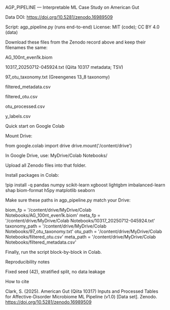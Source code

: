 AGP_PIPELINE — Interpretable ML Case Study on American Gut

Data DOI: https://doi.org/10.5281/zenodo.16989509

Script: agp_pipeline.py (runs end-to-end)
License: MIT (code); CC BY 4.0 (data)



Download these files from the Zenodo record above and keep their filenames the same:

AG_100nt_even1k.biom

10317_20250712-045924.txt (Qiita 10317 metadata; TSV)

97_otu_taxonomy.txt (Greengenes 13_8 taxonomy)

filtered_metadata.csv

filtered_otu.csv

otu_processed.csv

y_labels.csv

Quick start on Google Colab

Mount Drive:

from google.colab import drive
drive.mount('/content/drive')

In Google Drive, use: MyDrive/Colab Notebooks/

Upload all Zenodo files into that folder.

Install packages in Colab:

!pip install -q pandas numpy scikit-learn xgboost lightgbm imbalanced-learn shap biom-format h5py matplotlib seaborn


Make sure these paths in agp_pipeline.py match your Drive:

biom_fp = '/content/drive/MyDrive/Colab Notebooks/AG_100nt_even1k.biom'
meta_fp = '/content/drive/MyDrive/Colab Notebooks/10317_20250712-045924.txt'
taxonomy_path = '/content/drive/MyDrive/Colab Notebooks/97_otu_taxonomy.txt'
otu_path = '/content/drive/MyDrive/Colab Notebooks/filtered_otu.csv'
meta_path = '/content/drive/MyDrive/Colab Notebooks/filtered_metadata.csv'


Finally, run the script block-by-block in Colab.



Reproducibility notes

Fixed seed (42), stratified split, no data leakage

How to cite

Clark, S. (2025). American Gut (Qiita 10317) Inputs and Processed Tables for Affective-Disorder Microbiome ML Pipeline (v1.0) [Data set]. Zenodo. https://doi.org/10.5281/zenodo.16989509
